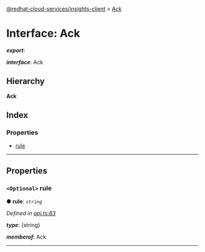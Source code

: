 [@redhat-cloud-services/insights-client](../README.md) > [Ack](../interfaces/ack.md)

# Interface: Ack

*__export__*: 

*__interface__*: Ack

## Hierarchy

**Ack**

## Index

### Properties

* [rule](ack.md#rule)

---

## Properties

<a id="rule"></a>

### `<Optional>` rule

**● rule**: *`string`*

*Defined in [api.ts:83](https://github.com/RedHatInsights/javascript-clients/blob/master/packages/insights/api.ts#L83)*

*__type__*: {string}

*__memberof__*: Ack

___

